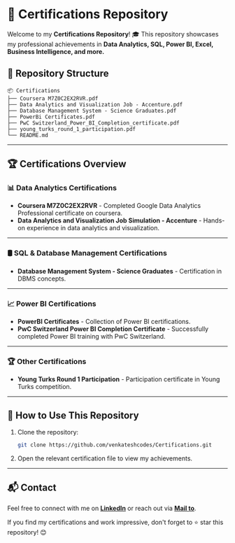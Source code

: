 # 📜 Certifications Repository

Welcome to my **Certifications Repository**! 🎓 This repository showcases my professional achievements in **Data Analytics, SQL, Power BI, Excel, Business Intelligence, and more.**

## 📂 Repository Structure
```
📦 Certifications
├── Coursera M7Z0C2EX2RVR.pdf
├── Data Analytics and Visualization Job - Accenture.pdf
├── Database Management System - Science Graduates.pdf
├── PowerBi Certificates.pdf
├── PwC Switzerland_Power_BI_Completion_certificate.pdf
├── young_turks_round_1_participation.pdf
└── README.md
```

---

## 🏆 Certifications Overview

### 📊 Data Analytics Certifications
- **Coursera M7Z0C2EX2RVR** - Completed Google Data Analytics Professional certificate on coursera.
- **Data Analytics and Visualization Job Simulation - Accenture** - Hands-on experience in data analytics and visualization.

---

### 🛢 SQL & Database Management Certifications
- **Database Management System - Science Graduates** - Certification in DBMS concepts.

---

### 📈 Power BI Certifications
- **PowerBI Certificates** - Collection of Power BI certifications.
- **PwC Switzerland Power BI Completion Certificate** - Successfully completed Power BI training with PwC Switzerland.

---

### 🏆 Other Certifications
- **Young Turks Round 1 Participation** - Participation certificate in Young Turks competition.

---

## 📜 How to Use This Repository
1. Clone the repository:
   ```sh
   git clone https://github.com/venkateshcodes/Certifications.git
   ```
2. Open the relevant certification file to view my achievements.

---

## 📬 Contact
Feel free to connect with me on **[LinkedIn](https://www.linkedin.com/in/kedari-sri-venkatesh-359056347)** or reach out via **[Mail to](srivenkatesh6.k@gmail.com)**.

If you find my certifications and work impressive, don't forget to ⭐ star this repository! 😊

